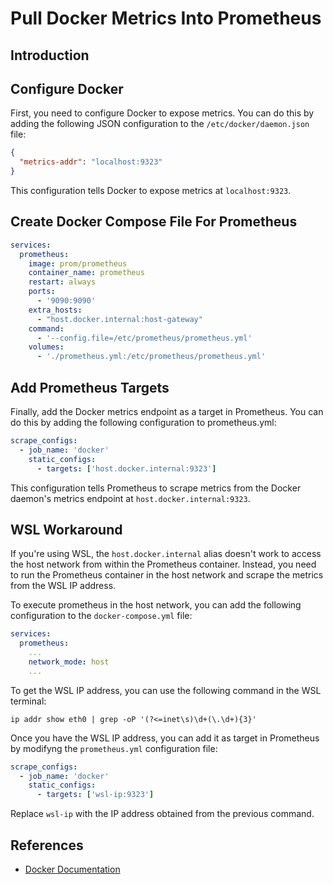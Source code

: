 # Pull Docker Metrics Into Prometheus

## Introduction

## Configure Docker

First, you need to configure Docker to expose metrics. You can do this by adding the following JSON configuration to the `/etc/docker/daemon.json` file:

```json
{
  "metrics-addr": "localhost:9323"
}
```

This configuration tells Docker to expose metrics at `localhost:9323`.

## Create Docker Compose File For Prometheus

```yaml
services:
  prometheus:
    image: prom/prometheus
    container_name: prometheus
    restart: always
    ports:
      - '9090:9090'
    extra_hosts:
      - "host.docker.internal:host-gateway"
    command:
      - '--config.file=/etc/prometheus/prometheus.yml'
    volumes:
      - './prometheus.yml:/etc/prometheus/prometheus.yml'
```

## Add Prometheus Targets

Finally, add the Docker metrics endpoint as a target in Prometheus. You can do this by adding the following configuration to prometheus.yml:

```yaml
scrape_configs:
  - job_name: 'docker'
    static_configs:
      - targets: ['host.docker.internal:9323']
```

This configuration tells Prometheus to scrape metrics from the Docker daemon's metrics endpoint at `host.docker.internal:9323`.

## WSL Workaround

If you're using WSL, the `host.docker.internal` alias doesn't work to access the host network from within the Prometheus container. Instead, you need to run the Prometheus container in the host network and scrape the metrics from the WSL IP address.

To execute prometheus in the host network, you can add the following configuration to the `docker-compose.yml` file:

```yaml
services:
  prometheus:
    ...
    network_mode: host
    ...
```

To get the WSL IP address, you can use the following command in the WSL terminal:

```shell
ip addr show eth0 | grep -oP '(?<=inet\s)\d+(\.\d+){3}'
```

Once you have the WSL IP address, you can add it as target in Prometheus by modifyng the `prometheus.yml` configuration file:

```yaml
scrape_configs:
  - job_name: 'docker'
    static_configs:
      - targets: ['wsl-ip:9323']
```

Replace `wsl-ip` with the IP address obtained from the previous command.

## References

- [Docker Documentation](https://docs.docker.com/config/daemon/prometheus/)